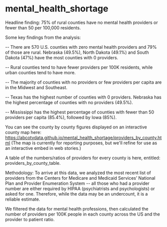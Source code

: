 # mental_health_shortage

Headline finding: 75% of rural counties have no mental health providers or fewer than 50 per 100,000 residents.

Some key findings from the analysis:

-- There are 570 U.S. counties with zero mental health providers and 79% of those are rural. Nebraska (49.5%), North Dakota (49.1%) and South Dakota (47%) have the most counties with 0 providers.

-- Rural counties tend to have fewer providers per 100K residents, while urban counties tend to have more.

-- The majority of counties with no providers or few providers per capita are in the Midwest and Southeast.

-- Texas has the highest number of counties with 0 providers. Nebraska has the highest percentage of counties with no providers (49.5%).

-- Mississippi has the highest percentage of counties with fewer than 50 providers per capita (85.4%), followed by Iowa (85%).

You can see the county by county figures displayed on an interactive county map here: https://abcotvdata.github.io/mental_health_shortage/providers_by_county.html
(The map is currently for reporting purposes, but we'll refine for use as an interactive embed in web stories.)

A table of the numbers/ratios of providers for every county is here, entitled: providers_by_county_table.

Methodology: To arrive at this data, we analyzed the most recent list of providers from the Centers for Medicare and Medicaid Services’ National Plan and Provider Enumeration System -- all those who had a provider number are either required by HIPAA (psychiatrists and psychologists) or asked for one. Therefore, while the data may be an undercount, it is a reliable estimate.

We filtered the data for mental health professions, then calculated the number of providers per 100K people in each county across the US and the provider to patient ratio.
